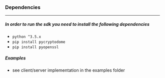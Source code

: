 ### Dependencies

---

##### In order to run the sdk you need to install the following dependencies

- ```python ^3.5.x```
- ```pip install pycryptodome```
- ```pip install pyopenssl```

##### Examples
-  see client/server implementation in the examples folder
